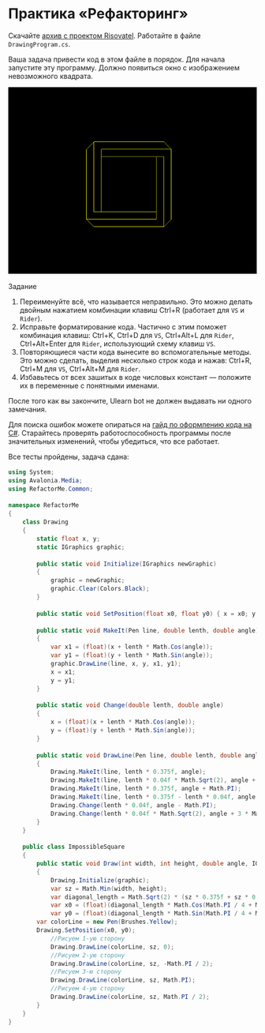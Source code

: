 # Практика «Рефакторинг»

Скачайте [архив с проектом Risovatel](Risovatel.zip). Работайте в файле `DrawingProgram.cs`.

Ваша задача привести код в этом файле в порядок. Для начала запустите эту программу. Должно появиться окно с изображением невозможного квадрата.

<p float="left">
<img src="expected-image.png" width="600" />
</p>

Задание
1. Переименуйте всё, что называется неправильно. Это можно делать двойным нажатием комбинации клавиш Ctrl+R (работает для `VS` и `Rider`).
2. Исправьте форматирование кода. Частично с этим поможет комбинация клавиш: Ctrl+K, Ctrl+D для `VS`, Ctrl+Alt+L для `Rider`, Ctrl+Alt+Enter для `Rider`, использующий схему клавиш `VS`.
3. Повторяющиеся части кода вынесите во вспомогательные методы. Это можно сделать, выделив несколько строк кода и нажав: Ctrl+R, Ctrl+M для `VS`, Ctrl+Alt+M для `Rider`.
4. Избавьтесь от всех зашитых в коде числовых констант — положите их в переменные с понятными именами.

После того как вы закончите, Ulearn bot не должен выдавать ни одного замечания.

Для поиска ошибок можете опираться на [гайд по оформлению кода на C#](https://docs.google.com/document/d/1GZX3_0Cq3RI2GmhvisUsB5l1QR6MDPIMqAlONgnG_2c/edit#). Старайтесь проверять работоспособность программы после значительных изменений, чтобы убедиться, что все работает.

Все тесты пройдены, задача сдана:
```cs
using System;
using Avalonia.Media;
using RefactorMe.Common;

namespace RefactorMe
{
    class Drawing
    {
        static float x, y;
        static IGraphics graphic;

        public static void Initialize(IGraphics newGraphic)
        {
            graphic = newGraphic;
            graphic.Clear(Colors.Black);
        }

        public static void SetPosition(float x0, float y0) { x = x0; y = y0; }

        public static void MakeIt(Pen line, double lenth, double angle)
        {
            var x1 = (float)(x + lenth * Math.Cos(angle));
            var y1 = (float)(y + lenth * Math.Sin(angle));
            graphic.DrawLine(line, x, y, x1, y1);
            x = x1;
            y = y1;
        }

        public static void Change(double lenth, double angle)
        {
            x = (float)(x + lenth * Math.Cos(angle));
            y = (float)(y + lenth * Math.Sin(angle));
        }

        public static void DrawLine(Pen line, double lenth, double angle)
        {
            Drawing.MakeIt(line, lenth * 0.375f, angle);
            Drawing.MakeIt(line, lenth * 0.04f * Math.Sqrt(2), angle + Math.PI / 4);
            Drawing.MakeIt(line, lenth * 0.375f, angle + Math.PI);
            Drawing.MakeIt(line, lenth * 0.375f - lenth * 0.04f, angle + Math.PI / 2);
            Drawing.Change(lenth * 0.04f, angle - Math.PI);
            Drawing.Change(lenth * 0.04f * Math.Sqrt(2), angle + 3 * Math.PI / 4);
        }
    }

    public class ImpossibleSquare
    {
        public static void Draw(int width, int height, double angle, IGraphics graphic)
        {
            Drawing.Initialize(graphic);
            var sz = Math.Min(width, height);
            var diagonal_length = Math.Sqrt(2) * (sz * 0.375f + sz * 0.04f) / 2;
            var x0 = (float)(diagonal_length * Math.Cos(Math.PI / 4 + Math.PI)) + width / 2f;
            var y0 = (float)(diagonal_length * Math.Sin(Math.PI / 4 + Math.PI)) + height / 2f;
	    var colorLine = new Pen(Brushes.Yellow);
	    Drawing.SetPosition(x0, y0);
            //Рисуем 1-ую сторону
            Drawing.DrawLine(colorLine, sz, 0);
            //Рисуем 2-ую сторону
            Drawing.DrawLine(colorLine, sz, -Math.PI / 2);
            //Рисуем 3-ю сторону
            Drawing.DrawLine(colorLine, sz, Math.PI);
            //Рисуем 4-ую сторону
            Drawing.DrawLine(colorLine, sz, Math.PI / 2);
        }
    }
}
```
